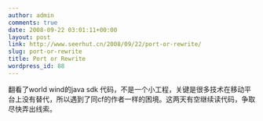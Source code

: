```yaml
---
author: admin
comments: true
date: 2008-09-22 03:01:11+00:00
layout: post
link: http://www.seerhut.cn/2008/09/22/port-or-rewrite/
slug: port-or-rewrite
title: Port or Rewrite
wordpress_id: 88
---
```


翻看了world wind的java sdk 代码，不是一个小工程，关键是很多技术在移动平台上没有替代，所以遇到了同cf的作者一样的困境。这两天有空继续读代码，争取尽快弄出线索。
